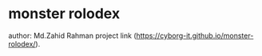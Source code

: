 # monster rolodex
author: Md.Zahid Rahman
project link (https://cyborg-it.github.io/monster-rolodex/).

